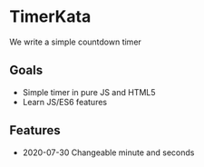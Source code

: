 # TimerKata
We write a simple countdown timer

## Goals
 * Simple timer in pure JS and HTML5
 * Learn JS/ES6 features

## Features
 * 2020-07-30 Changeable minute and seconds 
 